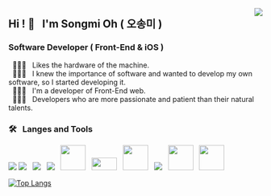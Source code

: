 <a href="https://hits.seeyoufarm.com"><img src="https://hits.seeyoufarm.com/api/count/incr/badge.svg?url=https%3A%2F%2Fgithub.com%2Fgjbae1212%2Fhit-counter&count_bg=%236EAEF0&title_bg=%23F1ED54&icon=ifood.svg&icon_color=%23FFFFFF&title=hits&edge_flat=false" align="right" /></a>
  
## Hi ! 👋 &nbsp; I'm Songmi Oh ( 오송미 )

### Software Developer ( Front-End & iOS )
  
&nbsp; 👩🏻‍💻  &nbsp; Likes the hardware of the machine. <br>
&nbsp; 👩🏻‍💻  &nbsp; I knew the importance of software and wanted to develop my own software, so I started developing it. <br>
&nbsp; 👩🏻‍💻  &nbsp; I'm a developer of Front-End web. <br>
&nbsp; 👩🏻‍💻  &nbsp; Developers who are more passionate and patient than their natural talents.
  
### 🛠 &nbsp; Langes and Tools
<a href="https://developer.mozilla.org/en-US/docs/Web/HTML" target="_blank"> <img src="https://img.icons8.com/color/48/000000/html-5.png"/></a>
<a href="https://developer.mozilla.org/en-US/docs/Web/CSS" target="_blank"> <img src="https://img.icons8.com/color/48/000000/css3.png"/></a> &nbsp;
<a href="https://developer.mozilla.org/en-US/docs/Web/JavaScript" target="_blank"> <img src="https://img.icons8.com/color/48/000000/javascript.png"/></a> &nbsp;
<a href="https://reactjs.org/" target="_blank"> <img src="https://img.icons8.com/color/48/000000/react-native.png"/></a> &nbsp;
<a href="https://sass-lang.com/" target="_blank"> <img src="https://sass-lang.com/assets/img/styleguide/seal-color-aef0354c.png" width="50" height="50"/></a> &nbsp;
<a href="https://styled-components.com/" target="_blank"> <img src="https://styled-components.com/icon.png" width="50" height="25"/></a> &nbsp;
<a href="https://code.visualstudio.com/" target="_blank"> <img src="https://cdn.icon-icons.com/icons2/2107/PNG/512/file_type_vscode_icon_130084.png" width="50" height="50"/></a> &nbsp;
<a href="https://git-scm.com/" target="_blank"> <img src="https://img.icons8.com/color/48/000000/git.png"/></a> &nbsp;
<a href="https://developer.apple.com/swift/" target="_blank"> <img src="https://developer.apple.com/assets/elements/icons/swift/swift-64x64.png" width="50" height="50"/></a> &nbsp;
<a href="https://developer.apple.com/xcode/" target="_blank"> <img src="https://developer.apple.com/assets/elements/icons/xcode-12/xcode-12-96x96.png" width="50" height="50"/></a>
  
[![Top Langs](https://github-readme-stats.vercel.app/api/top-langs/?username=songmiO&layout=compact)](https://github.com/anuraghazra/github-readme-stats)
